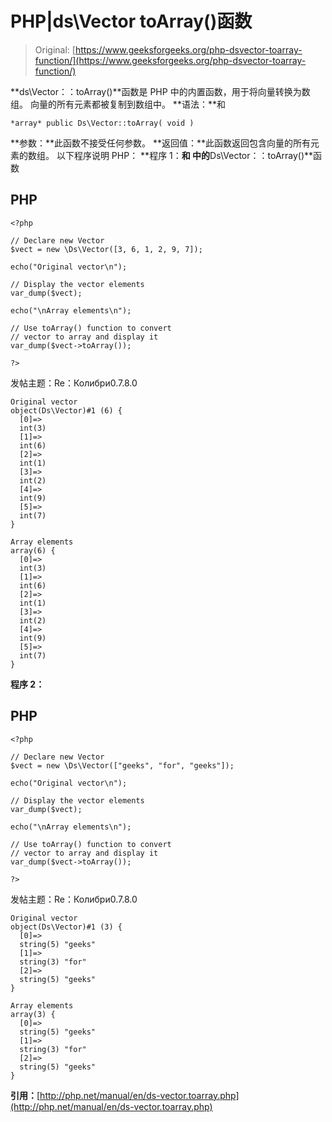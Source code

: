 # PHP|ds\Vector toArray()函数

> Original: [https://www.geeksforgeeks.org/php-dsvector-toarray-function/](https://www.geeksforgeeks.org/php-dsvector-toarray-function/)

**ds\Vector：：toArray()**函数是 PHP 中的内置函数，用于将向量转换为数组。 向量的所有元素都被复制到数组中。
**语法：**和

```
*array* public Ds\Vector::toArray( void )
```

**参数：**此函数不接受任何参数。
**返回值：**此函数返回包含向量的所有元素的数组。
以下程序说明 PHP：
**程序 1：**和
中的**Ds\Vector：：toArray()**函数

## PHP

```
<?php

// Declare new Vector
$vect = new \Ds\Vector([3, 6, 1, 2, 9, 7]);

echo("Original vector\n");

// Display the vector elements
var_dump($vect);

echo("\nArray elements\n");

// Use toArray() function to convert
// vector to array and display it
var_dump($vect->toArray());

?>
```

发帖主题：Re：Колибри0.7.8.0

```
Original vector
object(Ds\Vector)#1 (6) {
  [0]=>
  int(3)
  [1]=>
  int(6)
  [2]=>
  int(1)
  [3]=>
  int(2)
  [4]=>
  int(9)
  [5]=>
  int(7)
}

Array elements
array(6) {
  [0]=>
  int(3)
  [1]=>
  int(6)
  [2]=>
  int(1)
  [3]=>
  int(2)
  [4]=>
  int(9)
  [5]=>
  int(7)
}
```

**程序 2：**

## PHP

```
<?php

// Declare new Vector
$vect = new \Ds\Vector(["geeks", "for", "geeks"]);

echo("Original vector\n");

// Display the vector elements
var_dump($vect);

echo("\nArray elements\n");

// Use toArray() function to convert
// vector to array and display it
var_dump($vect->toArray());

?>
```

发帖主题：Re：Колибри0.7.8.0

```
Original vector
object(Ds\Vector)#1 (3) {
  [0]=>
  string(5) "geeks"
  [1]=>
  string(3) "for"
  [2]=>
  string(5) "geeks"
}

Array elements
array(3) {
  [0]=>
  string(5) "geeks"
  [1]=>
  string(3) "for"
  [2]=>
  string(5) "geeks"
}
```

**引用：**[http://php.net/manual/en/ds-vector.toarray.php](http://php.net/manual/en/ds-vector.toarray.php)